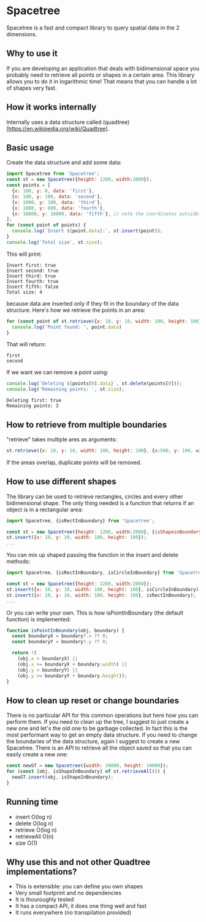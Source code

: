 # Spacetree
Spacetree is a fast and compact library to query spatial data in the 2 dimensions.

## Why to use it
If you are developing an application that deals with bidimensional space you probably need to retrieve all points or shapes in a certain area. This library allows you to do it in logarithmic time! That means that you can handle a lot of shapes very fast.

## How it works internally
Internally uses a data structure called (quadtree)[https://en.wikipedia.org/wiki/Quadtree].

## Basic usage
Create the data structure and add some data:
```js
import Spacetree from 'Spacetree';
const st = new Spacetree({height: 1200, width:2000});
const points = [
  {x: 100, y: 0, data: 'first'},
  {x: 100, y: 100, data: 'second'},
  {x: 1000, y: 100, data: 'third'},
  {x: 1000, y: 600, data: 'fourth'},
  {x: 10000, y: 10000, data: 'fifth'}, // note the coordinates outside of the boundary
];
for (const point of points) {
  console.log(`Insert ${point.data}:`, st.insert(point));
}
console.log('Total size', st.size);
```
This will print:
```
Insert first: true
Insert second: true
Insert third: true
Insert fourth: true
Insert fifth: false
Total size: 4
```
because data are inserted only if they fit in the boundary of the data structure.
Here's how we retrieve the points in an area:
```js
for (const point of st.retrieve({x: 10, y: 10, width: 100, height: 100})) {
  console.log('Point found: ', point.data)
}
```
That will return:
```
first
second
```
If we want we can remove a point using:
```js
console.log(`Deleting ${points[0].data}`, st.delete(points[0]));
console.log('Remaining points: ', st.size);
```
```
Deleting first: true
Remaining points: 3
```
## How to retrieve from multiple boundaries
"retrieve" takes multiple ares as arguments:
```js
st.retrieve({x: 10, y: 10, width: 100, height: 100}, {x:500, y: 100, width: 10, height: 10});
```
If the areas overlap, duplicate points will be removed.

## How to use different shapes
The library can be used to retrieve rectangles, circles and every other bidimensional shape.
The only thing needed is a function that returns if an object is in a rectangular area:
```js
import Spacetree, {isRectInBoundary} from 'Spacetree';

const st = new Spacetree({height: 1200, width:2000}, {isShapeinBoundary: isRectInBoundary});
st.insert({x: 10, y: 10, width: 100, height: 100});
...
```
You can mix up shaped passing the function in the insert and delete methods:
```js
import Spacetree, {isRectInBoundary, isCircleInBoundary} from 'Spacetree';

const st = new Spacetree({height: 1200, width:2000});
st.insert({x: 10, y: 10, width: 100, height: 100}, isCircleInBoundary);
st.insert({x: 10, y: 10, width: 100, height: 100}, isRectInBoundary);
...
```
Or you can write your own. This is how isPointInBoundary (the default function) is implemented:
```js
function isPointInBoundary(obj, boundary) {
  const boundaryX = boundary?.x ?? 0;
  const boundaryY = boundary?.y ?? 0;

  return !(
    (obj.x < boundaryX) ||
    (obj.x >= boundaryX + boundary.width) ||
    (obj.y < boundaryY) ||
    (obj.y >= boundaryY + boundary.height));
}
```
## How to clean up reset or change boundaries
There is no particular API for this common operations but here how you can perform them.
If you need to clean up the tree, I suggest to just create a new one and let's the old one to be garbage collected. In fact this is the most performant way to get an empty data structure. If you need to change the boundaries of the data structure, again I suggest to create a new Spacetree. There is an API to retrieve all the object saved so that you can easily create a new one:
```js
const newST = new Spacetree({width: 20000, height: 10000});
for (const [obj, isShapeInBoundary] of st.retrieveAll()) {
  newST.insert(obj, isShapeInBoundary);
}
```

## Running time
- insert O(log n)
- delete O(log n)
- retrieve O(log n)
- retrieveAll O(n)
- size O(1)

## Why use this and not other Quadtree implementations?
- This is extensible: you can define you own shapes
- Very small footprint and no dependencies
- It is thouroughly tested
- It has a compact API, it does one thing well and fast
- It runs everywhere (no transpilation provided)